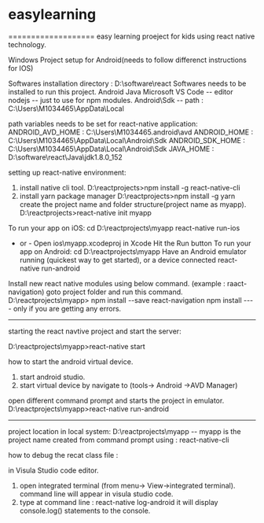 # easylearning
===================
easy learning proeject for kids using  react native technology.

Windows Project setup for Android(needs to follow differenct instructions for IOS)

Softwares installation directory : D:\software\react
Softwares needs to be installed to run this project.
Android
Java
Microsoft VS Code -- editor
nodejs -- just to use for npm modules.
Android\Sdk   -- path : C:\Users\M1034465\AppData\Local

path variables needs to be set for react-native application:
ANDROID_AVD_HOME : C:\Users\M1034465\.android\avd
ANDROID_HOME : C:\Users\M1034465\AppData\Local\Android\Sdk
ANDROID_SDK_HOME : C:\Users\M1034465\AppData\Local\Android\Sdk
JAVA_HOME : D:\software\react\Java\jdk1.8.0_152

setting up react-native environment:
1. install native cli tool.
	D:\reactprojects>npm install -g react-native-cli
2. install yarn package manager
	D:\reactprojects>npm install -g yarn
create the project name and folder structure(project name as myapp).
D:\reactprojects>react-native init myapp

To run your app on iOS:
   cd D:\reactprojects\myapp
   react-native run-ios
   - or -
   Open ios\myapp.xcodeproj in Xcode
   Hit the Run button
To run your app on Android:
   cd D:\reactprojects\myapp
   Have an Android emulator running (quickest way to get started), or a device connected
   react-native run-android

Install new react native modules using below command. (example : raact-navigation)
goto project folder and run this command. D:\reactprojects\myapp>
npm install --save react-navigation
npm install   ---- only if you are getting any errors.
******************************************************
starting the react navtive project and start the server:

D:\reactprojects\myapp>react-native start

how to start the android virtual device.
1. start android studio.
2. start virtual device by navigate to (tools-> Android ->AVD Manager)

open different command prompt and starts the  project in emulator.
D:\reactprojects\myapp>react-native run-android

*****************************************************

project location in local system:
D:\reactprojects\myapp  -- myapp is the project name created from command prompt using : react-native-cli 

how to debug the recat class file :

in Visula Studio code editor.
1. open integrated terminal (from menu-> View->integrated terminal). command line will appear in visula studio code.
2. type at command line : react-native  log-android
it will display console.log() statements to the console.


